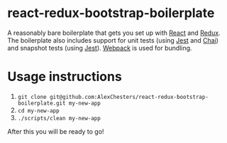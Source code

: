 # react-redux-bootstrap-boilerplate

A reasonably bare boilerplate that gets you set up with
[React](https://facebook.github.io/react/) and
[Redux](http://redux.js.org/).
The boilerplate also includes support for unit tests
(using [Jest](https://facebook.github.io/jest/) and [Chai](http://chaijs.com/))
and snapshot tests (using [Jest](https://facebook.github.io/jest/docs/en/snapshot-testing.html)).
[Webpack](https://webpack.github.io/) is used for bundling.

# Usage instructions

1. `git clone git@github.com:AlexChesters/react-redux-bootstrap-boilerplate.git my-new-app`
1. `cd my-new-app`
1. `./scripts/clean my-new-app`

After this you will be ready to go!
